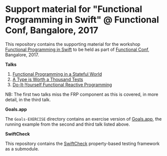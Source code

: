 # Support material for "Functional Programming in Swift" @ Functional Conf, Bangalore, 2017

This repository contains the supporting material for the workshop [Functional Programming in Swift](https://functionalconf.com/proposal.html?id=4054) to be held as part of [Functional Conf](https://functionalconf.com), Bangalore, 2017.

**Talks**

1. [Functional Programming in a Stateful World](https://github.com/mchakravarty/fp-in-swift/raw/master/talk-slides/FP-Stateful.pdf)
2. [A Type is Worth a Thousand Tests](https://github.com/mchakravarty/fp-in-swift/raw/master/talk-slides/one-type-thousand-tests.pdf)
3. [Do-It-Yourself Functional Reactive Programming](https://github.com/mchakravarty/fp-in-swift/raw/master/talk-slides/DIY-FRP.pdf)

NB: The first two talks miss the FRP component as this is covered, in more detail, in the third talk.

**Goals.app**

The `Goals-EXERCISE` directory contains an exercise version of [Goals.app](https://github.com/mchakravarty/goalsapp), the running example from the second and third talk listed above.

**SwiftCheck**

This repository contains the [SwiftCheck]() property-based testing framework as a submodule.
